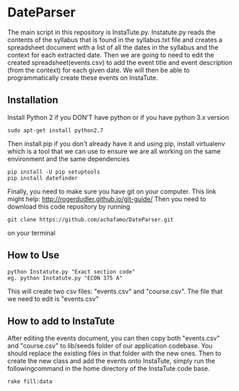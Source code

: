 # DateParser
The main script in this repository is InstaTute.py. Instatute.py reads the contents of the syllabus that is found in the syllabus.txt file and creates a spreadsheet document with a list of all the dates in the syllabus and the context for each extracted date. Then we are going to need to edit the created spreadsheet(events.csv) to add the event title and event description (from the context) for each given date. We will then be able to programmatically create these events on InstaTute. 

## Installation

Install Python 2 if you DON'T have python or if you have python 3.x version
  
  	sudo apt-get install python2.7
 
Then install pip if you don't already have it and using pip, install virtualenv which is a tool that we can use to ensure we
are all working on the same environment and the same dependencies

	pip install -U pip setuptools
	pip install datefinder


Finally, you need to make sure you have git on your computer. This link might help: http://rogerdudler.github.io/git-guide/ 
Then you need to download this code repository by running 
	
	git clone https://github.com/achafamo/DateParser.git

on your terminal 

## How to Use	
	python Instatute.py "Exact section code"
	eg. python Instatute.py "ECON 375 A"

This will create two csv files: "events.csv" and "course.csv". The file that we need to edit is "events.csv"

## How to add to InstaTute

After editing the events document, you can then copy both "events.csv" and "course.csv" to lib/seeds folder of our application codebase. You should replace the existing files in that folder with the new ones. Then to create the new class and add the events onto InstaTute, simply run the followingcommand in the home directory of the InstaTute code base. 
	
	rake fill:data
    
